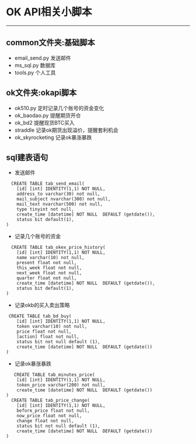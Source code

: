 # OK API相关小脚本

---

## common文件夹:基础脚本 

- email_send.py 发送邮件
- ms_sql.py 数据库
- tools.py 个人工具 

##  ok文件夹:okapi脚本 
- ok510.py  定时记录几个账号的资金变化
- ok_baodao.py 提醒期货开仓
- ok_bd2 提醒现货BTC买入
- straddle 记录ok期货出现溢价，提醒套利机会
- ok_skyrocketing 记录ok暴涨暴跌



## sql建表语句

- 发送邮件
```
  CREATE TABLE tab_send_email(
	[id] [int] IDENTITY(1,1) NOT NULL,
	address_to varchar(30) not null,
	mail_subject nvarchar(300) not null,
	mail_text nvarchar(500) not null,
	type tinyint not null,
	create_time [datetime] NOT NULL  DEFAULT (getdate()),
	status bit default(1),
)
```

- 记录几个账号的资金
```
  CREATE TABLE tab_okex_price_history(
    [id] [int] IDENTITY(1,1) NOT NULL,
    name varchar(10) not null,
    present float not null,
    this_week float not null,
    next_week float not null,
    quarter float not null,
    create_time [datetime] NOT NULL  DEFAULT (getdate()),
    status bit default(1),
)
```

- 记录okb的买入卖出策略
```
 CREATE TABLE tab_bd_buy(
	[id] [int] IDENTITY(1,1) NOT NULL,
	token varchar(10) not null,
	price float not null,
	[action] float not null,
	status bit not null default (1),
	create_time [datetime] NOT NULL  DEFAULT (getdate())
)
```

- 记录ok暴涨暴跌
```
   CREATE TABLE tab_minutes_price(
	[id] [int] IDENTITY(1,1) NOT NULL,
	token_price varchar(200) not null,
	create_time [datetime] NOT NULL  DEFAULT (getdate())
)
  CREATE TABLE tab_price_change(
	[id] [int] IDENTITY(1,1) NOT NULL,
	before_price float not null,
	now_price float not null,
	change float not null,
	status bit not null default (1),
	create_time [datetime] NOT NULL  DEFAULT (getdate())
)
```